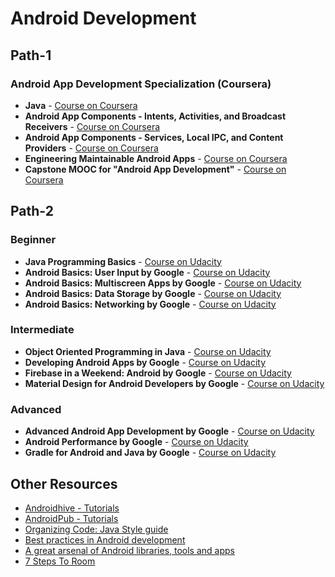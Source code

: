 # Android Development

##  Path-1

### Android App Development Specialization (Coursera)
- **Java** - [Course on Coursera](https://www.coursera.org/learn/java-for-android)
- **Android App Components - Intents, Activities, and Broadcast Receivers** - [Course on Coursera](https://www.coursera.org/learn/androidapps)
- **Android App Components - Services, Local IPC, and Content Providers** - [Course on Coursera](https://www.coursera.org/learn/androidapps-2)
- **Engineering Maintainable Android Apps** - [Course on Coursera](https://www.coursera.org/learn/engineeringandroidapps)
- **Capstone MOOC for "Android App Development"** - [Course on Coursera](https://www.coursera.org/learn/aadcapstone)



## Path-2 

### Beginner
- **Java Programming Basics** - [Course on Udacity](https://in.udacity.com/course/java-programming-basics--ud282)
- **Android Basics: User Input by Google** - [Course on Udacity](https://in.udacity.com/course/android-basics-user-input--ud836)
- **Android Basics: Multiscreen Apps by Google** - [Course on Udacity](https://in.udacity.com/course/android-basics-multiscreen-apps--ud839)
- **Android Basics: Data Storage by Google** - [Course on Udacity](https://in.udacity.com/course/android-basics-data-storage--ud845)
- **Android Basics: Networking by Google** - [Course on Udacity](https://in.udacity.com/course/android-basics-networking--ud843)

### Intermediate
- **Object Oriented Programming in Java** - [Course on Udacity](https://in.udacity.com/course/object-oriented-programming-in-java--ud283)
- **Developing Android Apps by Google** - [Course on Udacity](https://in.udacity.com/course/new-android-fundamentals--ud851)
- **Firebase in a Weekend: Android by Google** - [Course on Udacity](https://in.udacity.com/course/firebase-in-a-weekend-by-google-android--ud0352)
- **Material Design for Android Developers by Google** - [Course on Udacity](https://in.udacity.com/course/material-design-for-android-developers--ud862)

### Advanced
- **Advanced Android App Development by Google** - [Course on Udacity](https://in.udacity.com/course/advanced-android-app-development--ud855)
- **Android Performance by Google** - [Course on Udacity](https://in.udacity.com/course/android-performance--ud825)
- **Gradle for Android and Java by Google** - [Course on Udacity](https://in.udacity.com/course/gradle-for-android-and-java--ud867)


## Other Resources
- [Androidhive - Tutorials](https://www.androidhive.info/)
- [AndroidPub - Tutorials](https://android.jlelse.eu/)
- [Organizing Code: Java Style guide](http://google.github.io/styleguide/javaguide.html)
- [Best practices in Android development](https://github.com/futurice/android-best-practices)
- [A great arsenal of Android libraries, tools and apps](https://android-arsenal.com/)
- [7 Steps To Room](https://medium.com/androiddevelopers/7-steps-to-room-27a5fe5f99b2)


